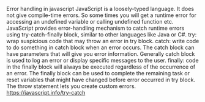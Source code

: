 Error handling in javascript 
JavaScript is a loosely-typed language. It does not give compile-time errors. So some times you will get a runtime error for accessing an undefined variable or calling undefined function etc.
JavaScript provides error-handling mechanism to catch runtime errors using try-catch-finally block, similar to other languages like Java or C#.
try: wrap suspicious code that may throw an error in try block.
catch: write code to do something in catch block when an error occurs. The catch block can have parameters that will give you error information. Generally catch block is used to log an error or display specific messages to the user.
finally: code in the finally block will always be executed regardless of the occurrence of an error. The finally block can be used to complete the remaining task or reset variables that might have changed before error occurred in try block.
The throw statement lets you create custom errors.
https://javascript.info/try-catch
